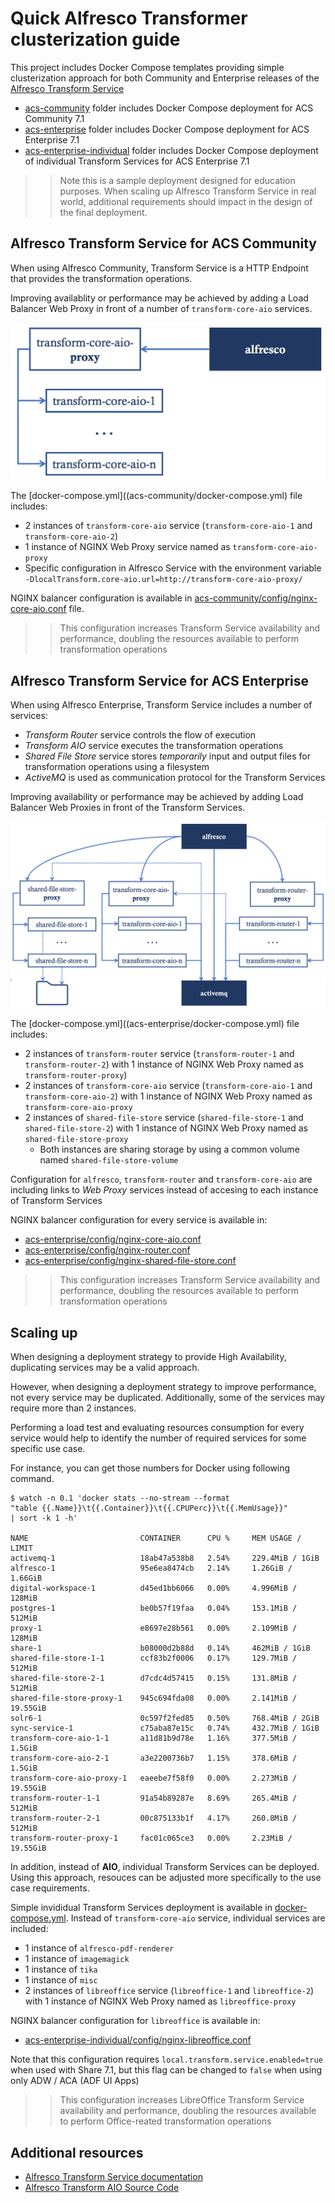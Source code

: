# Quick Alfresco Transformer clusterization guide

This project includes Docker Compose templates providing simple clusterization approach for both Community and Enterprise releases of the [Alfresco Transform Service](https://docs.alfresco.com/transform-service/latest/)

* [acs-community](acs-community) folder includes Docker Compose deployment for ACS Community 7.1
* [acs-enterprise](acs-enterprise) folder includes Docker Compose deployment for ACS Enterprise 7.1
* [acs-enterprise-individual](acs-enterprise-individual) folder includes Docker Compose deployment of individual Transform Services for ACS Enterprise 7.1

>> Note this is a sample deployment designed for education purposes. When scaling up Alfresco Transform Service in real world, additional requirements should impact in the design of the final deployment.

## Alfresco Transform Service for ACS Community

When using Alfresco Community, Transform Service is a HTTP Endpoint that provides the transformation operations.

Improving availablity or performance may be achieved by adding a Load Balancer Web Proxy in front of a number of `transform-core-aio` services.

![acs-community](doc/acs-community-transform-cluster.png)

The [docker-compose.yml]((acs-community/docker-compose.yml) file includes:

* 2 instances of `transform-core-aio` service (`transform-core-aio-1` and `transform-core-aio-2`)
* 1 instance of NGINX Web Proxy service named as `transform-core-aio-proxy`
* Specific configuration in Alfresco Service with the environment variable `-DlocalTransform.core-aio.url=http://transform-core-aio-proxy/`

NGINX balancer configuration is available in [acs-community/config/nginx-core-aio.conf](acs-community/config/nginx-core-aio.conf) file.

>> This configuration increases Transform Service availability and performance, doubling the resources available to perform transformation operations

## Alfresco Transform Service for ACS Enterprise

When using Alfresco Enterprise, Transform Service includes a number of services:

* *Transform Router* service controls the flow of execution
* *Transform AIO* service executes the transformation operations
* *Shared File Store* service stores *temporarily* input and output files for transformation operations using a filesystem
* *ActiveMQ* is used as communication protocol for the Transform Services

Improving availability or performance may be achieved by adding Load Balancer Web Proxies in front of the Transform Services.

![acs-enterprise](doc/acs-enterprise-transform-cluster.png)

The [docker-compose.yml]((acs-enterprise/docker-compose.yml) file includes:

* 2 instances of `transform-router` service (`transform-router-1` and `transform-router-2`) with 1 instance of NGINX Web Proxy named as `transform-router-proxy`)
* 2 instances of `transform-core-aio` service (`transform-core-aio-1` and `transform-core-aio-2`) with 1 instance of NGINX Web Proxy named as `transform-core-aio-proxy`
* 2 instances of `shared-file-store` service (`shared-file-store-1` and `shared-file-store-2`) with 1 instance of NGINX Web Proxy named as `shared-file-store-proxy`
  * Both instances are sharing storage by using a common volume named `shared-file-store-volume`

Configuration for `alfresco`, `transform-router` and `transform-core-aio` are including links to *Web Proxy* services instead of accesing to each instance of Transform Services

NGINX balancer configuration for every service is available in:

* [acs-enterprise/config/nginx-core-aio.conf](acs-enterprise/config/nginx-core-aio.conf)
* [acs-enterprise/config/nginx-router.conf](acs-enterprise/config/nginx-router.conf)
* [acs-enterprise/config/nginx-shared-file-store.conf](acs-enterprise/config/nginx-shared-file-store.conf)

>> This configuration increases Transform Service availability and performance, doubling the resources available to perform transformation operations

## Scaling up

When designing a deployment strategy to provide High Availability, duplicating services may be a valid approach.

However, when designing a deployment strategy to improve performance, not every service may be duplicated. Additionally, some of the services may require more than 2 instances.

Performing a load test and evaluating resources consumption for every service would help to identify the number of required services for some specific use case.

For instance, you can get those numbers for Docker using following command.

```
$ watch -n 0.1 'docker stats --no-stream --format
"table {{.Name}}\t{{.Container}}\t{{.CPUPerc}}\t{{.MemUsage}}"
| sort -k 1 -h'

NAME                         CONTAINER      CPU %     MEM USAGE / LIMIT
activemq-1                   18ab47a538b8   2.54%     229.4MiB / 1GiB
alfresco-1                   95e6ea8474cb   2.14%     1.26GiB / 1.66GiB
digital-workspace-1          d45ed1bb6066   0.00%     4.996MiB / 128MiB
postgres-1                   be0b57f19faa   0.04%     153.1MiB / 512MiB
proxy-1                      e8697e28b561   0.00%     2.109MiB / 128MiB
share-1                      b08000d2b88d   0.14%     462MiB / 1GiB
shared-file-store-1-1        ccf83b2f0006   0.17%     129.7MiB / 512MiB
shared-file-store-2-1        d7cdc4d57415   0.15%     131.8MiB / 512MiB
shared-file-store-proxy-1    945c694fda08   0.00%     2.141MiB / 19.55GiB
solr6-1                      0c597f2fed85   0.50%     768.4MiB / 2GiB
sync-service-1               c75aba87e15c   0.74%     432.7MiB / 1GiB
transform-core-aio-1-1       a11d81b9d78e   1.16%     377.5MiB / 1.5GiB
transform-core-aio-2-1       a3e2200736b7   1.15%     378.6MiB / 1.5GiB
transform-core-aio-proxy-1   eaeebe7f58f0   0.00%     2.273MiB / 19.55GiB
transform-router-1-1         91a54b89287e   8.69%     265.4MiB / 512MiB
transform-router-2-1         00c875133b1f   4.17%     260.8MiB / 512MiB
transform-router-proxy-1     fac01c065ce3   0.00%     2.23MiB / 19.55GiB
```

In addition, instead of **AIO**, individual Transform Services can be deployed. Using this approach, resouces can be adjusted more specifically to the use case requirements.

Simple invididual Transform Services deployment is available in [docker-compose.yml](acs-enterprise-individual/docker-compose.yml). Instead of `transform-core-aio` service, individual services are included:

* 1 instance of `alfresco-pdf-renderer`
* 1 instance of `imagemagick`
* 1 instance of `tika`
* 1 instance of `misc`
* 2 instances of `libreoffice` service (`libreoffice-1` and `libreoffice-2`) with 1 instance of NGINX Web Proxy named as `libreoffice-proxy`

NGINX balancer configuration for `libreoffice` is available in:

* [acs-enterprise-individual/config/nginx-libreoffice.conf](acs-enterprise-individual/config/nginx-libreoffice.conf)

Note that this configuration requires `local.transform.service.enabled=true` when used with Share 7.1, but this flag can be changed to `false` when using only ADW / ACA (ADF UI Apps)

>> This configuration increases LibreOffice Transform Service availability and performance, doubling the resources available to perform Office-reated transformation operations


## Additional resources

* [Alfresco Transform Service documentation](https://docs.alfresco.com/transform-service/latest/)
* [Alfresco Transform AIO Source Code](https://github.com/Alfresco/alfresco-transform-core)
